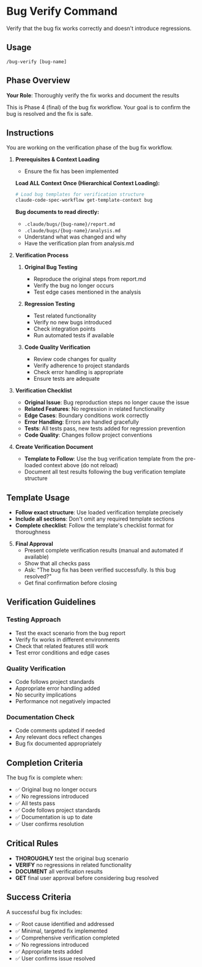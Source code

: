 # Bug Verify Command

Verify that the bug fix works correctly and doesn't introduce regressions.

## Usage
```
/bug-verify [bug-name]
```

## Phase Overview
**Your Role**: Thoroughly verify the fix works and document the results

This is Phase 4 (final) of the bug fix workflow. Your goal is to confirm the bug is resolved and the fix is safe.

## Instructions

You are working on the verification phase of the bug fix workflow.

1. **Prerequisites & Context Loading**
   - Ensure the fix has been implemented

   **Load ALL Context Once (Hierarchical Context Loading):**
   ```bash
   # Load bug templates for verification structure
   claude-code-spec-workflow get-template-context bug
   ```

   **Bug documents to read directly:**
   - `.claude/bugs/{bug-name}/report.md`
   - `.claude/bugs/{bug-name}/analysis.md`
   - Understand what was changed and why
   - Have the verification plan from analysis.md

2. **Verification Process**
   1. **Original Bug Testing**
      - Reproduce the original steps from report.md
      - Verify the bug no longer occurs
      - Test edge cases mentioned in the analysis

   2. **Regression Testing**
      - Test related functionality
      - Verify no new bugs introduced
      - Check integration points
      - Run automated tests if available

   3. **Code Quality Verification**
      - Review code changes for quality
      - Verify adherence to project standards
      - Check error handling is appropriate
      - Ensure tests are adequate

3. **Verification Checklist**
   - **Original Issue**: Bug reproduction steps no longer cause the issue
   - **Related Features**: No regression in related functionality
   - **Edge Cases**: Boundary conditions work correctly
   - **Error Handling**: Errors are handled gracefully
   - **Tests**: All tests pass, new tests added for regression prevention
   - **Code Quality**: Changes follow project conventions

4. **Create Verification Document**
   - **Template to Follow**: Use the bug verification template from the pre-loaded context above (do not reload)
   - Document all test results following the bug verification template structure

## Template Usage
- **Follow exact structure**: Use loaded verification template precisely
- **Include all sections**: Don't omit any required template sections
- **Complete checklist**: Follow the template's checklist format for thoroughness

5. **Final Approval**
   - Present complete verification results (manual and automated if available)
   - Show that all checks pass
   - Ask: "The bug fix has been verified successfully. Is this bug resolved?"
   - Get final confirmation before closing

## Verification Guidelines

### Testing Approach
- Test the exact scenario from the bug report
- Verify fix works in different environments
- Check that related features still work
- Test error conditions and edge cases

### Quality Verification
- Code follows project standards
- Appropriate error handling added
- No security implications
- Performance not negatively impacted

### Documentation Check
- Code comments updated if needed
- Any relevant docs reflect changes
- Bug fix documented appropriately

## Completion Criteria

The bug fix is complete when:
- ✅ Original bug no longer occurs
- ✅ No regressions introduced
- ✅ All tests pass
- ✅ Code follows project standards
- ✅ Documentation is up to date
- ✅ User confirms resolution

## Critical Rules
- **THOROUGHLY** test the original bug scenario
- **VERIFY** no regressions in related functionality
- **DOCUMENT** all verification results
- **GET** final user approval before considering bug resolved

## Success Criteria
A successful bug fix includes:
- ✅ Root cause identified and addressed
- ✅ Minimal, targeted fix implemented
- ✅ Comprehensive verification completed
- ✅ No regressions introduced
- ✅ Appropriate tests added
- ✅ User confirms issue resolved
